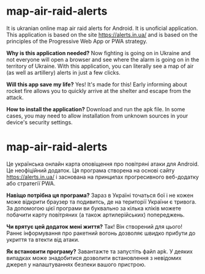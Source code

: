 # map-air-raid-alerts
It is ukranian online map air raid alerts for Android.
It is unoficial application.
This application is based on the site https://alerts.in.ua/ and is based on the principles of the Progressive Web App or PWA strategy.

**Why is this application needed?**
Now fighting is going on in Ukraine and not everyone will open a browser and see where the alarm is going on in the territory of Ukraine.
With this application, you can literally see a map of air (as well as artillery) alerts in just a few clicks.

**Will this app save my life?**
Yes! 
It's made for this!
Early informing about rocket fire allows you to quickly arrive at the shelter and escape from the attack.

**How to install the application?**
Download and run the apk file.
In some cases, you may need to allow installation from unknown sources in your device's security settings.

# map-air-raid-alerts
Це українська онлайн карта оповіщення про повітряні атаки для Android.
Це неофіційний додаток.
Ця програма створена на основі сайту https://alerts.in.ua/ і заснована на принципах прогресивного веб-додатку або стратегії PWA.

**Навіщо потрібна ця програма?**
Зараз в Україні точаться бої і не кожен може відкрити браузер та подивитсь, де на території України є тривога.
За допомогою цієї програми ви буквально за кілька кліків можете побачити карту повітряних (а також артилерійських) попереджень.

**Чи врятує цей додаток мені життя?**
Так!
Він створений для цього!
Раннє інформування про ракетний вогонь дозволяє швидко прибути до укриття та втекти від атаки.

**Як встановити програму?**
Завантажте та запустіть файл apk.
У деяких випадках може знадобитися дозволити встановлення з невідомих джерел у налаштуваннях безпеки вашого пристрою.
